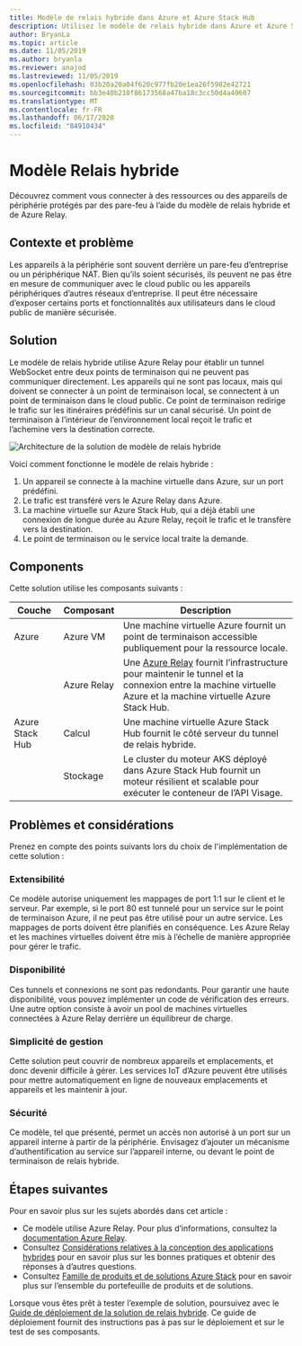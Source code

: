 ```yaml
---
title: Modèle de relais hybride dans Azure et Azure Stack Hub
description: Utilisez le modèle de relais hybride dans Azure et Azure Stack Hub pour vous connecter à des ressources périphériques protégées par des pare-feu.
author: BryanLa
ms.topic: article
ms.date: 11/05/2019
ms.author: bryanla
ms.reviewer: anajod
ms.lastreviewed: 11/05/2019
ms.openlocfilehash: 03b20a20a04f620c977fb20e1ea26f5982e42721
ms.sourcegitcommit: bb3e40b210f86173568a47ba18c3cc50d4a40607
ms.translationtype: MT
ms.contentlocale: fr-FR
ms.lasthandoff: 06/17/2020
ms.locfileid: "84910434"
---
```

# <a name="hybrid-relay-pattern"></a>Modèle Relais hybride

Découvrez comment vous connecter à des ressources ou des appareils de périphérie protégés par des pare-feu à l’aide du modèle de relais hybride et de Azure Relay.

## <a name="context-and-problem"></a>Contexte et problème

Les appareils à la périphérie sont souvent derrière un pare-feu d’entreprise ou un périphérique NAT. Bien qu’ils soient sécurisés, ils peuvent ne pas être en mesure de communiquer avec le cloud public ou les appareils périphériques d’autres réseaux d’entreprise. Il peut être nécessaire d’exposer certains ports et fonctionnalités aux utilisateurs dans le cloud public de manière sécurisée.

## <a name="solution"></a>Solution

Le modèle de relais hybride utilise Azure Relay pour établir un tunnel WebSocket entre deux points de terminaison qui ne peuvent pas communiquer directement. Les appareils qui ne sont pas locaux, mais qui doivent se connecter à un point de terminaison local, se connectent à un point de terminaison dans le cloud public. Ce point de terminaison redirige le trafic sur les itinéraires prédéfinis sur un canal sécurisé. Un point de terminaison à l’intérieur de l’environnement local reçoit le trafic et l’achemine vers la destination correcte.

![Architecture de la solution de modèle de relais hybride](media/pattern-hybrid-relay/solution-architecture.png)

Voici comment fonctionne le modèle de relais hybride :

1. Un appareil se connecte à la machine virtuelle dans Azure, sur un port prédéfini.
2. Le trafic est transféré vers le Azure Relay dans Azure.
3. La machine virtuelle sur Azure Stack Hub, qui a déjà établi une connexion de longue durée au Azure Relay, reçoit le trafic et le transfère vers la destination.
4. Le point de terminaison ou le service local traite la demande.

## <a name="components"></a>Components

Cette solution utilise les composants suivants :

| Couche | Composant | Description |
|----------|-----------|-------------|
| Azure | Azure VM | Une machine virtuelle Azure fournit un point de terminaison accessible publiquement pour la ressource locale. |
| | Azure Relay | Une [Azure Relay](/azure/azure-relay/) fournit l’infrastructure pour maintenir le tunnel et la connexion entre la machine virtuelle Azure et la machine virtuelle Azure Stack Hub.|
| Azure Stack Hub | Calcul | Une machine virtuelle Azure Stack Hub fournit le côté serveur du tunnel de relais hybride. |
| | Stockage | Le cluster du moteur AKS déployé dans Azure Stack Hub fournit un moteur résilient et scalable pour exécuter le conteneur de l’API Visage.|

## <a name="issues-and-considerations"></a>Problèmes et considérations

Prenez en compte des points suivants lors du choix de l'implémentation de cette solution :

### <a name="scalability"></a>Extensibilité

Ce modèle autorise uniquement les mappages de port 1:1 sur le client et le serveur. Par exemple, si le port 80 est tunnelé pour un service sur le point de terminaison Azure, il ne peut pas être utilisé pour un autre service. Les mappages de ports doivent être planifiés en conséquence. Les Azure Relay et les machines virtuelles doivent être mis à l’échelle de manière appropriée pour gérer le trafic.

### <a name="availability"></a>Disponibilité

Ces tunnels et connexions ne sont pas redondants. Pour garantir une haute disponibilité, vous pouvez implémenter un code de vérification des erreurs. Une autre option consiste à avoir un pool de machines virtuelles connectées à Azure Relay derrière un équilibreur de charge.

### <a name="manageability"></a>Simplicité de gestion

Cette solution peut couvrir de nombreux appareils et emplacements, et donc devenir difficile à gérer. Les services IoT d’Azure peuvent être utilisés pour mettre automatiquement en ligne de nouveaux emplacements et appareils et les maintenir à jour.

### <a name="security"></a>Sécurité

Ce modèle, tel que présenté, permet un accès non autorisé à un port sur un appareil interne à partir de la périphérie. Envisagez d’ajouter un mécanisme d’authentification au service sur l’appareil interne, ou devant le point de terminaison de relais hybride.

## <a name="next-steps"></a>Étapes suivantes

Pour en savoir plus sur les sujets abordés dans cet article :

- Ce modèle utilise Azure Relay. Pour plus d’informations, consultez la [documentation Azure Relay](/azure/azure-relay/).
- Consultez [Considérations relatives à la conception des applications hybrides](overview-app-design-considerations.md) pour en savoir plus sur les bonnes pratiques et obtenir des réponses à d’autres questions.
- Consultez [Famille de produits et de solutions Azure Stack](/azure-stack) pour en savoir plus sur l’ensemble du portefeuille de produits et de solutions.

Lorsque vous êtes prêt à tester l’exemple de solution, poursuivez avec le [Guide de déploiement de la solution de relais hybride](https://aka.ms/hybridrelaydeployment). Ce guide de déploiement fournit des instructions pas à pas sur le déploiement et sur le test de ses composants.